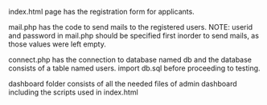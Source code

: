 index.html page has the registration form for applicants.

mail.php has the code to send mails to the registered users.
NOTE: userid and password in mail.php should be specified first inorder to send mails, as those values were left empty.

connect.php has the connection to database named db and the database consists of a table named users. 
import db.sql before proceeding to testing.

dashboard folder consists of all the needed files of admin dashboard including the scripts used in index.html
